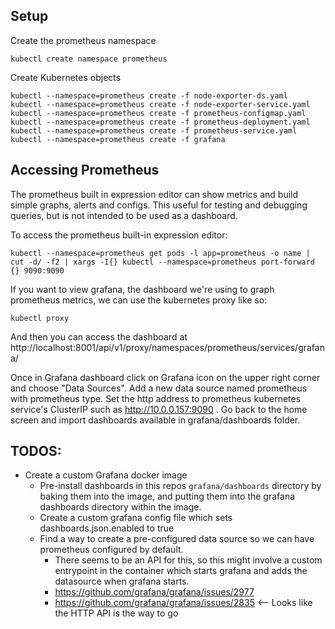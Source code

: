 ## Setup

Create the prometheus namespace

```
kubectl create namespace prometheus
```

Create Kubernetes objects
```
kubectl --namespace=prometheus create -f node-exporter-ds.yaml
kubectl --namespace=prometheus create -f node-exporter-service.yaml
kubectl --namespace=prometheus create -f prometheus-configmap.yaml
kubectl --namespace=prometheus create -f prometheus-deployment.yaml
kubectl --namespace=prometheus create -f prometheus-service.yaml
kubectl --namespace=prometheus create -f grafana
```

## Accessing Prometheus

The prometheus built in expression editor can show metrics and build simple
graphs, alerts and configs. This useful for testing and debugging queries, but
is not intended to be used as a dashboard.

To access the prometheus built-in expression editor:

```
kubectl --namespace=prometheus get pods -l app=prometheus -o name | cut -d/ -f2 | xargs -I{} kubectl --namespace=prometheus port-forward {} 9090:9090
```

If you want to view grafana, the dashboard we're using to graph prometheus
metrics, we can use the kubernetes proxy like so:

```
kubectl proxy
```

And then you can access the dashboard at
http://localhost:8001/api/v1/proxy/namespaces/prometheus/services/grafana/

Once in Grafana dashboard click on Grafana icon on the upper right corner and choose "Data Sources". Add a new data source named prometheus with prometheus type. Set the http address to prometheus kubernetes service's ClusterIP such as http://10.0.0.157:9090 . Go back to the home screen and import dashboards available in grafana/dashboards folder.

## TODOS:

- Create a custom Grafana docker image
    - Pre-install dashboards in this repos `grafana/dashboards` directory by
      baking them into the image, and putting them into the grafana dashboards
      directory within the image.
    - Create a custom grafana config file which sets dashboards.json.enabled to
      true
    - Find a way to create a pre-configured data source so we can have
      prometheus configured by default.
        - There seems to be an API for this, so this might involve a custom
        entrypoint in the container which starts grafana and adds the
        datasource when grafana starts.
        - https://github.com/grafana/grafana/issues/2977
        - https://github.com/grafana/grafana/issues/2835 <-- Looks like the HTTP API is the way to go
